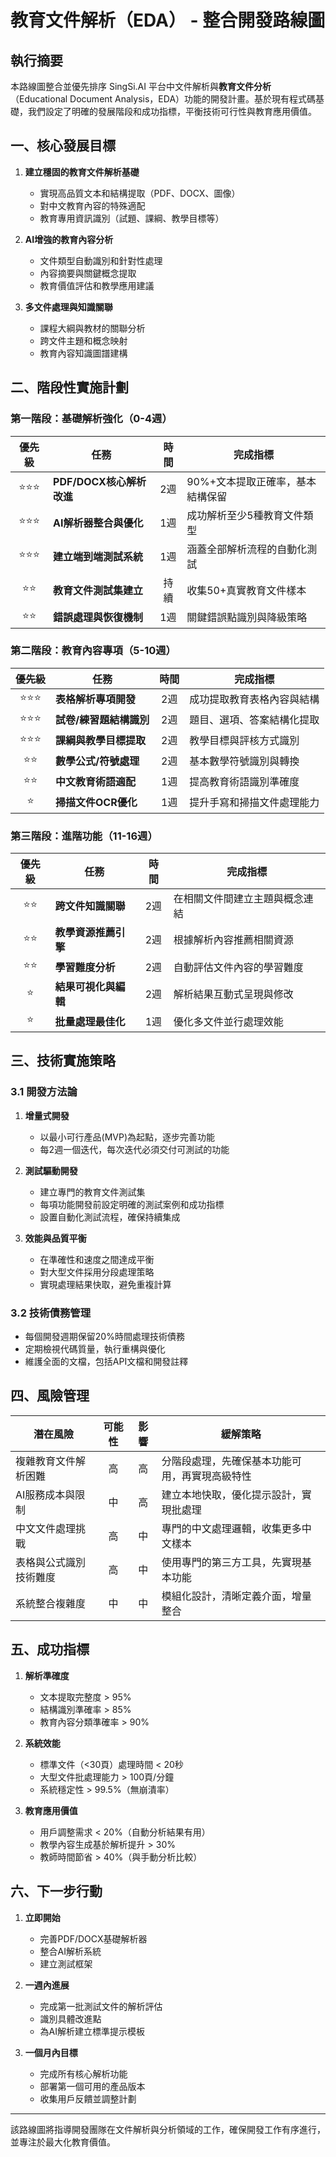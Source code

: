 # 教育文件解析（EDA） - 整合開發路線圖

## 執行摘要

本路線圖整合並優先排序 SingSi.AI 平台中文件解析與**教育文件分析**（Educational Document Analysis，EDA）功能的開發計畫。基於現有程式碼基礎，我們設定了明確的發展階段和成功指標，平衡技術可行性與教育應用價值。

## 一、核心發展目標

1. **建立穩固的教育文件解析基礎**
   - 實現高品質文本和結構提取（PDF、DOCX、圖像）
   - 對中文教育內容的特殊適配
   - 教育專用資訊識別（試題、課綱、教學目標等）

2. **AI增強的教育內容分析**
   - 文件類型自動識別和針對性處理
   - 內容摘要與關鍵概念提取
   - 教育價值評估和教學應用建議

3. **多文件處理與知識關聯**
   - 課程大綱與教材的關聯分析
   - 跨文件主題和概念映射
   - 教育內容知識圖譜建構

## 二、階段性實施計劃

### 第一階段：基礎解析強化（0-4週）

| 優先級 | 任務 | 時間 | 完成指標 |
|:-----:|------|:----:|---------|
| ⭐⭐⭐ | **PDF/DOCX核心解析改進** | 2週 | 90%+文本提取正確率，基本結構保留 |
| ⭐⭐⭐ | **AI解析器整合與優化** | 1週 | 成功解析至少5種教育文件類型 |
| ⭐⭐⭐ | **建立端到端測試系統** | 1週 | 涵蓋全部解析流程的自動化測試 |
| ⭐⭐ | **教育文件測試集建立** | 持續 | 收集50+真實教育文件樣本 |
| ⭐⭐ | **錯誤處理與恢復機制** | 1週 | 關鍵錯誤點識別與降級策略 |

### 第二階段：教育內容專項（5-10週）

| 優先級 | 任務 | 時間 | 完成指標 |
|:-----:|------|:----:|---------|
| ⭐⭐⭐ | **表格解析專項開發** | 2週 | 成功提取教育表格內容與結構 |
| ⭐⭐⭐ | **試卷/練習題結構識別** | 2週 | 題目、選項、答案結構化提取 |
| ⭐⭐⭐ | **課綱與教學目標提取** | 2週 | 教學目標與評核方式識別 |
| ⭐⭐ | **數學公式/符號處理** | 2週 | 基本數學符號識別與轉換 |
| ⭐⭐ | **中文教育術語適配** | 1週 | 提高教育術語識別準確度 |
| ⭐ | **掃描文件OCR優化** | 1週 | 提升手寫和掃描文件處理能力 |

### 第三階段：進階功能（11-16週）

| 優先級 | 任務 | 時間 | 完成指標 |
|:-----:|------|:----:|---------|
| ⭐⭐ | **跨文件知識關聯** | 2週 | 在相關文件間建立主題與概念連結 |
| ⭐⭐ | **教學資源推薦引擎** | 2週 | 根據解析內容推薦相關資源 |
| ⭐⭐ | **學習難度分析** | 2週 | 自動評估文件內容的學習難度 |
| ⭐ | **結果可視化與編輯** | 2週 | 解析結果互動式呈現與修改 |
| ⭐ | **批量處理最佳化** | 1週 | 優化多文件並行處理效能 |

## 三、技術實施策略

### 3.1 開發方法論

1. **增量式開發**
   - 以最小可行產品(MVP)為起點，逐步完善功能
   - 每2週一個迭代，每次迭代必須交付可測試的功能

2. **測試驅動開發**
   - 建立專門的教育文件測試集
   - 每項功能開發前設定明確的測試案例和成功指標
   - 設置自動化測試流程，確保持續集成

3. **效能與品質平衡**
   - 在準確性和速度之間達成平衡
   - 對大型文件採用分段處理策略
   - 實現處理結果快取，避免重複計算

### 3.2 技術債務管理

- 每個開發週期保留20%時間處理技術債務
- 定期檢視代碼質量，執行重構與優化
- 維護全面的文檔，包括API文檔和開發註釋

## 四、風險管理

| 潛在風險 | 可能性 | 影響 | 緩解策略 |
|---------|:----:|:----:|---------|
| 複雜教育文件解析困難 | 高 | 高 | 分階段處理，先確保基本功能可用，再實現高級特性 |
| AI服務成本與限制 | 中 | 高 | 建立本地快取，優化提示設計，實現批處理 |
| 中文文件處理挑戰 | 高 | 中 | 專門的中文處理邏輯，收集更多中文樣本 |
| 表格與公式識別技術難度 | 高 | 中 | 使用專門的第三方工具，先實現基本功能 |
| 系統整合複雜度 | 中 | 中 | 模組化設計，清晰定義介面，增量整合 |

## 五、成功指標

1. **解析準確度**
   - 文本提取完整度 > 95%
   - 結構識別準確率 > 85% 
   - 教育內容分類準確率 > 90%

2. **系統效能**
   - 標準文件（<30頁）處理時間 < 20秒
   - 大型文件批處理能力 > 100頁/分鐘
   - 系統穩定性 > 99.5%（無崩潰率）

3. **教育應用價值**
   - 用戶調整需求 < 20%（自動分析結果有用）
   - 教學內容生成基於解析提升 > 30%
   - 教師時間節省 > 40%（與手動分析比較）

## 六、下一步行動

1. **立即開始**
   - 完善PDF/DOCX基礎解析器
   - 整合AI解析系統
   - 建立測試框架

2. **一週內進展**
   - 完成第一批測試文件的解析評估
   - 識別具體改進點
   - 為AI解析建立標準提示模板

3. **一個月內目標**
   - 完成所有核心解析功能
   - 部署第一個可用的產品版本
   - 收集用戶反饋並調整計劃

---

該路線圖將指導開發團隊在文件解析與分析領域的工作，確保開發工作有序進行，並專注於最大化教育價值。
